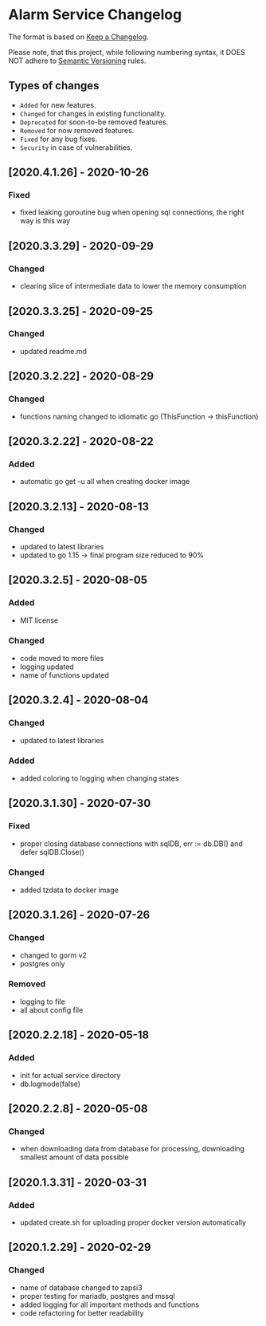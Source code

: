 # Alarm Service Changelog

The format is based on [Keep a Changelog](http://keepachangelog.com/en/1.0.0/).

Please note, that this project, while following numbering syntax, it DOES NOT
adhere to [Semantic Versioning](http://semver.org/spec/v2.0.0.html) rules.

## Types of changes

* ```Added``` for new features.
* ```Changed``` for changes in existing functionality.
* ```Deprecated``` for soon-to-be removed features.
* ```Removed``` for now removed features.
* ```Fixed``` for any bug fixes.
* ```Security``` in case of vulnerabilities.

## [2020.4.1.26] - 2020-10-26

### Fixed
- fixed leaking goroutine bug when opening sql connections, the right way is this way

## [2020.3.3.29] - 2020-09-29

### Changed
- clearing slice of intermediate data to lower the memory consumption

## [2020.3.3.25] - 2020-09-25

### Changed
- updated readme.md

## [2020.3.2.22] - 2020-08-29

### Changed
- functions naming changed to idiomatic go (ThisFunction -> thisFunction)

## [2020.3.2.22] - 2020-08-22

### Added
- automatic go get -u all when creating docker image

## [2020.3.2.13] - 2020-08-13

### Changed
- updated to latest libraries
- updated to go 1.15 -> final program size reduced to 90%

## [2020.3.2.5] - 2020-08-05

### Added
- MIT license

### Changed
- code moved to more files
- logging updated
- name of functions updated

## [2020.3.2.4] - 2020-08-04

### Changed
- updated to latest libraries

### Added
- added coloring to logging when changing states

## [2020.3.1.30] - 2020-07-30

### Fixed
- proper closing database connections with sqlDB, err := db.DB() and defer sqlDB.Close()

### Changed
- added tzdata to docker image

## [2020.3.1.26] - 2020-07-26

### Changed
- changed to gorm v2
- postgres only

### Removed
- logging to file
- all about config file

## [2020.2.2.18] - 2020-05-18

### Added
- init for actual service directory
- db.logmode(false)

## [2020.2.2.8] - 2020-05-08

### Changed
- when downloading data from database for processing, downloading smallest amount of data possible

## [2020.1.3.31] - 2020-03-31

### Added
- updated create.sh for uploading proper docker version automatically

## [2020.1.2.29] - 2020-02-29

### Changed
- name of database changed to zapsi3
- proper testing for mariadb, postgres and mssql
- added logging for all important methods and functions
- code refactoring for better readability
